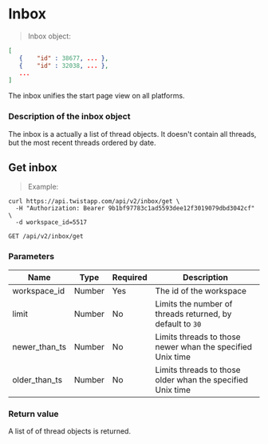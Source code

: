 # Inbox

> Inbox object:

```json
[
   { 	"id" : 38677, ... },
   { 	"id" : 32038, ... },
   ...
]
```

The inbox unifies the start page view on all platforms.

### Description of the inbox object

The inbox is a actually a list of thread objects.  It doesn't contain
all threads, but the most recent threads ordered by date.


## Get inbox

> Example:

```shell
curl https://api.twistapp.com/api/v2/inbox/get \
  -H "Authorization: Bearer 9b1bf97783c1ad5593dee12f3019079dbd3042cf" \ 
  -d workspace_id=5517
```

`GET /api/v2/inbox/get`

### Parameters

| Name | Type | Required | Description |
| --- | --- | --- | --- |
| workspace_id | Number | Yes | The id of the workspace |
| limit | Number | No | Limits the number of threads returned, by default to `30` |
| newer_than_ts | Number | No | Limits threads to those newer whan the specified Unix time |
| older_than_ts | Number | No | Limits threads to those older whan the specified Unix time |

### Return value

A list of of thread objects is returned.

